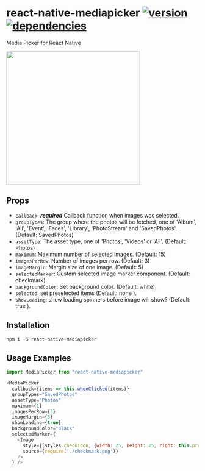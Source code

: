 # react-native-mediapicker [![version](https://img.shields.io/npm/v/react-native-mediapicker.svg)](https://www.npmjs.org/package/react-native-mediapicker) [![dependencies](https://david-dm.org/stoffern/react-native-mediapicker.svg)](https://david-dm.org/stoffern/react-native-mediapicker)
Media Picker for React Native


<img src="https://raw.githubusercontent.com/stoffern/react-native-mediapicker/master/demo/demo.gif" width="350">

## Props

- `callback`: ***required*** Callback function when images was selected.
- `groupTypes`: The group where the photos will be fetched, one of 'Album', 'All', 'Event', 'Faces', 'Library', 'PhotoStream' and 'SavedPhotos'. (Default: SavedPhotos)
- `assetType`: The asset type, one of 'Photos', 'Videos' or 'All'. (Default: Photos)
- `maximum`: Maximum number of selected images. (Default: 15)
- `imagesPerRow`: Number of images per row. (Default: 3)
- `imageMargin`: Margin size of one image. (Default: 5)
- `selectedMarker`: Custom selected image marker component. (Default: checkmark).
- `backgroundColor`: Set background color. (Default: white).
- `selected`: set preselected items (Default: none ).
- `showLoading`: show loading spinners before image will show? (Default: true ).


## Installation

```js
npm i -S react-native-mediapicker
```

## Usage Examples

```js
import MediaPicker from "react-native-mediapicker"
```

```javascript
<MediaPicker
  callback={items => this.whenClicked(items)}
  groupTypes="SavedPhotos"
  assetType="Photos"
  maximum={1}
  imagesPerRow={3}
  imageMargin={5}
  showLoading={true}
  backgroundColor="black"
  selectedMarker={
    <Image
      style={[styles.checkIcon, {width: 25, height: 25, right: this.props.imageMargin + 5},]}
      source={require('./checkmark.png')}
    />
  } />
```
